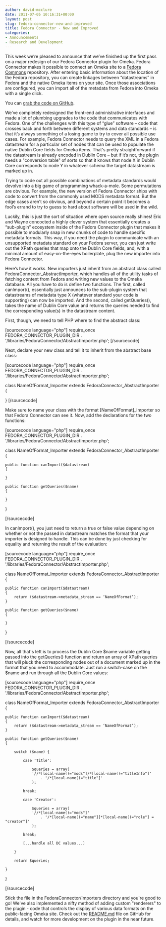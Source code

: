 ```yaml
---
author: david-mcclure
date: 2011-07-05 10:16:31+00:00
layout: post
slug: fedora-connector-new-and-improved
title: Fedora Connector - New and Improved
categories:
- Announcements
- Research and Development
---
```


This week we’re pleased to announce that we’ve finished up the first pass on a major redesign of our Fedora Connector plugin for Omeka.  Fedora Connector makes it possible to connect an Omeka site to a [Fedora Commons](http://www.fedora-commons.org/) repository.  After entering basic information about the location of the Fedora repository, you can create linkages between “datastreams” in Fedora and the native Omeka items on your site.  Once those associations are configured, you can import all of the metadata from Fedora into Omeka with a single click.

You can [grab the code on GitHub](https://github.com/scholarslab/FedoraConnector).

We’ve completely redesigned the front-end administrative interfaces and made a lot of plumbing upgrades to the code that communicates with Fedora.  One of the challenges with this type of “glue” software – code that crosses back and forth between different systems and data standards – is that it’s always something of a losing game to try to cover all possible use cases.  For example, Fedora Connector needs to query the XML in a Fedora datastream for a particular set of nodes that can be used to populate the native Dublin Core fields for Omeka items.  That's pretty straightforward if the datastream is already encoded in Dublin Core – but if it’s not, the plugin needs a "conversion table" of sorts so that it knows that node X in Dublin Core corresponds to node Y in whatever schema the target datastream is marked up in.

Trying to code out all possible combinations of metadata standards would devolve into a big game of programming whack-a-mole.  Some permutations are obvious.  For example, the new version of Fedora Connector ships with code to convert from the commonly used MODS metadata format.  But the edge cases aren’t so obvious, and beyond a certain point it becomes a fool’s errand to try to guess to hard about software will be used in the wild.

Luckily, this is just the sort of situation where open source really shines!  Eric and Wayne concocted a highly clever system that essentially creates a “sub-plugin” ecosystem inside of the Fedora Connector plugin that makes it possible to modularly snap in new chunks of code to handle specific metadata formats.  This way, if you need the plugin to communicate with an unsupported metadata standard on your Fedora server, you can just write out the XPath queries that map onto the Dublin Core fields, and, with a minimal amount of easy-on-the-eyes boilerplate, plug the new importer into Fedora Connector.
<!-- more -->
Here’s how it works.  New importers just inherit from an abstract class called FedoraConnector_AbstractImporter, which handles all of the utility tasks of fetching content from Fedora and writing new values to the Omeka database.  All you have to do is define two functions.  The first, called canImport(), essentially just announces to the sub-plugin system that datastreams of metadata type X (whatever standard your code is supporting) can now be imported.  And the second, called getQueries(), takes the name of Dublin Core value and returns the queries needed to find the corresponding value(s) in the datastream content.

First, though, we need to tell PHP where to find the abstract class:

[sourcecode language="php"]
require_once FEDORA_CONNECTOR_PLUGIN_DIR . '/libraries/FedoraConnector/AbstractImporter.php';
[/sourcecode]

Next, declare your new class and tell it to inherit from the abstract base class:

[sourcecode language="php"]
require_once FEDORA_CONNECTOR_PLUGIN_DIR . '/libraries/FedoraConnector/AbstractImporter.php';

class NameOfFormat_Importer extends FedoraConnector_AbstractImporter
{

}
[/sourcecode]

Make sure to name your class with the format [NameOfFormat]_Importer so that Fedora Connector can see it.  Now, add the declarations for the two functions:

[sourcecode language="php"]
require_once FEDORA_CONNECTOR_PLUGIN_DIR . '/libraries/FedoraConnector/AbstractImporter.php';

class NameOfFormat_Importer extends FedoraConnector_AbstractImporter
{

	public function canImport($datastream)
	{

	}

	public function getQueries($name)
	{

	}

}

[/sourcecode]

In canImport(), you just need to return a true or false value depending on whether or not the passed in datastream matches the format that your importer is designed to handle.  This can be done by just checking for equality and returning the result of the evaluation:

[sourcecode language="php"]
require_once FEDORA_CONNECTOR_PLUGIN_DIR . '/libraries/FedoraConnector/AbstractImporter.php';

class NameOfFormat_Importer extends FedoraConnector_AbstractImporter
{

	public function canImport($datastream)
	{
		return ($datastream->metadata_stream == ‘NameOfFormat’);
	}

	public function getQueries($name)
	{

	}

}

[/sourcecode]

Now, all that's left is to process the Dublin Core $name variable getting passed into the getQueries() function and return an array of XPath queries that will pluck the corresponding nodes out of a document marked up in the format that you need to accommodate.  Just run a switch-case on the $name and run through all the Dublin Core values:

[sourcecode language="php"]
require_once FEDORA_CONNECTOR_PLUGIN_DIR . '/libraries/FedoraConnector/AbstractImporter.php';

class NameOfFormat_Importer extends FedoraConnector_AbstractImporter
{

	public function canImport($datastream)
	{
		return ($datastream->metadata_stream == ‘NameOfFormat’);
	}

	public function getQueries($name)
	{

		switch ($name) {

			case 'Title':

				$queries = array(
				'//*[local-name()="mods"]/*[local-name()="titleInfo"]'
					. '/*[local-name()="title"]'
				);

			break;

			case 'Creator':

				$queries = array(
				'//*[local-name()="mods"]'
					. '/*[local-name()="name"][*[local-name()="role"] = "creator"]'
				);

			break;

			[...handle all DC values...]

		}

		return $queries;

	}

}

[/sourcecode]

Stick the file in the FedoraConnector/Importers directory and you're good to go!  We've also implemented a nifty method of adding custom "renderers" to the plugin - code that controls the display of various data formats on the public-facing Omeka site.  Check out the [README.md](https://github.com/scholarslab/FedoraConnector/blob/master/README.md) file on GitHub for details, and watch for more development on the plugin in the near future.
